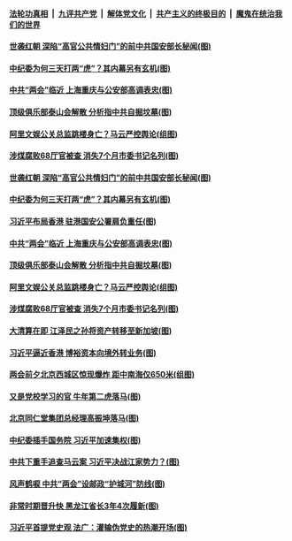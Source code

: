 

####  [法轮功真相](../../../../basic/blob/master/README.md?t=02252101) &nbsp;|&nbsp; [九评共产党](../../../../9ping.md/blob/master/README.md?t=02252101) &nbsp;|&nbsp; [解体党文化](../../../../jtdwh.md/blob/master/README.md?t=02252101)  &nbsp;|&nbsp; [共产主义的终极目的](../../../../gczydzjmd.md/blob/master/README.md?t=02252101) &nbsp;|&nbsp; [魔鬼在统治我们的世界](../../../../mgztzwmdsj.md/blob/master/README.md?t=02252101) 

#### [世袭红朝 深陷“高官公共情妇门”的前中共国安部长秘闻(图)](../pages/p2/963684.md?t=02252101) 

#### [中纪委为何三天打两“虎”？其内幕另有玄机(图)](../pages/p2/963676.md?t=02252101) 

#### [中共“两会”临近 上海重庆与公安部高调表忠(图)](../pages/p2/963631.md?t=02252101) 

#### [顶级俱乐部泰山会解散 分析指中共自掘坟墓(图)](../pages/p2/963581.md?t=02252101) 

#### [阿里文娱公关总监跳楼身亡？马云严控舆论(组图)](../pages/p2/963554.md?t=02252101) 

#### [涉煤腐败68厅官被查 消失7个月市委书记名列(图)](../pages/p2/963585.md?t=02252101) 

#### [世袭红朝 深陷“高官公共情妇门”的前中共国安部长秘闻(图)](../pages/p2/963684.md?t=02252101) 

#### [中纪委为何三天打两“虎”？其内幕另有玄机(图)](../pages/p2/963676.md?t=02252101) 

#### [习近平布局香港 驻港国安公署肩负重任(图)](../pages/p2/963638.md?t=02252101) 

#### [中共“两会”临近 上海重庆与公安部高调表忠(图)](../pages/p2/963631.md?t=02252101) 

#### [顶级俱乐部泰山会解散 分析指中共自掘坟墓(图)](../pages/p2/963581.md?t=02252101) 

#### [阿里文娱公关总监跳楼身亡？马云严控舆论(组图)](../pages/p2/963554.md?t=02252101) 

#### [涉煤腐败68厅官被查 消失7个月市委书记名列(图)](../pages/p2/963585.md?t=02252101) 

#### [大清算在即 江泽民之孙将资产转移至新加坡(图)](../pages/p2/963556.md?t=02252101) 


#### [习近平逼近香港 博裕资本向境外转业务(图)](../pages/p2/963477.md?t=02252101) 


#### [两会前夕北京西城区惊现爆炸 距中南海仅650米(组图)](../pages/p2/963471.md?t=02252101) 


#### [又是党校学习的官 牛年第二虎落马(图)](../pages/p2/963479.md?t=02252101) 

#### [北京同仁堂集团总经理高振坤落马(图)](../pages/p2/963458.md?t=02252101) 

#### [中纪委插手国务院 习近平加速集权(图)](../pages/p2/963440.md?t=02252101) 

#### [中共下重手追查马云案 习近平决战江家势力？(图)](../pages/p2/963449.md?t=02252101) 

#### [风声鹤唳 中共“两会”设邮政“护城河”防线(图)](../pages/p2/963402.md?t=02252101) 

#### [非常时期晋升快 黑龙江省长3年4次履新(图)](../pages/p2/963386.md?t=02252101) 

#### [习近平首提党史观 法广：灌输伪党史的热潮开场(图)](../pages/p2/963332.md?t=02252101) 

